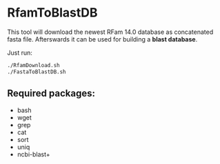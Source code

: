 # RfamToBlastDB
This tool will download the newest  RFam 14.0 database as concatenated fasta file.
Afterswards it can be used for building a **blast database**.

Just run:
```bash
./RfamDownload.sh
./FastaToBlastDB.sh
```
## Required packages:
* bash
* wget
* grep
* cat
* sort
* uniq
* ncbi-blast+
